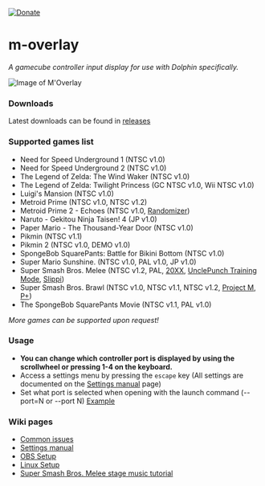 [![Donate](https://img.shields.io/badge/Donate-PayPal-green.svg)](https://www.paypal.com/paypalme/bkacjios)

# m-overlay
*A gamecube controller input display for use with Dolphin specifically.*

![Image of M'Overlay](https://thumbs.gfycat.com/GraciousAlarmingAntbear-size_restricted.gif)

### Downloads

Latest downloads can be found in [releases](https://github.com/bkacjios/m-overlay/releases)

### Supported games list

* Need for Speed Underground 1 (NTSC v1.0)
* Need for Speed Underground 2 (NTSC v1.0)
* The Legend of Zelda: The Wind Waker (NTSC v1.0)
* The Legend of Zelda: Twilight Princess (GC NTSC v1.0, Wii NTSC v1.0)
* Luigi's Mansion (NTSC v1.0)
* Metroid Prime (NTSC v1.0, NTSC v1.2)
* Metroid Prime 2 - Echoes (NTSC v1.0, [Randomizer](https://github.com/randovania/randovania))
* Naruto - Gekitou Ninja Taisen! 4 (JP v1.0)
* Paper Mario - The Thousand-Year Door (NTSC v1.0)
* Pikmin (NTSC v1.1)
* Pikmin 2 (NTSC v1.0, DEMO v1.0)
* SpongeBob SquarePants: Battle for Bikini Bottom (NTSC v1.0)
* Super Mario Sunshine. (NTSC v1.0, PAL v1.0, JP v1.0)
* Super Smash Bros. Melee (NTSC v1.2, PAL, [20XX](https://smashboards.com/threads/the-20xx-melee-training-hack-pack-v4-07-7-04-17.351221/), [UnclePunch Training Mode](https://github.com/UnclePunch/Training-Mode), [Slippi](https://slippi.gg))
* Super Smash Bros. Brawl (NTSC v1.0, NTSC v1.1, NTSC v1.2, [Project M](https://en.wikipedia.org/wiki/Project_M), [P+](https://projectplusgame.com/))
* The SpongeBob SquarePants Movie (NTSC v1.1, PAL v1.0)

*More games can be supported upon request!*

### Usage

- **You can change which controller port is displayed by using the scrollwheel or pressing 1-4 on the keyboard.**
- Access a settings menu by pressing the `escape` key (All settings are documented on the [Settings manual](https://github.com/bkacjios/m-overlay/wiki/Settings-manual) page)
- Set what port is selected when opening with the launch command (--port=N or --port N) [Example](https://i.imgur.com/f9AkS2q.png)

### Wiki pages

* [Common issues](https://github.com/bkacjios/m-overlay/wiki/Common-issues-and-solutions)
* [Settings manual](https://github.com/bkacjios/m-overlay/wiki/Settings-manual)
* [OBS Setup](https://github.com/bkacjios/m-overlay/wiki/OBS-Setup)
* [Linux Setup](https://github.com/bkacjios/m-overlay/wiki/Linux)
* [Super Smash Bros. Melee stage music tutorial](https://github.com/bkacjios/m-overlay/wiki/Stage-music-for-Project-Slippi)

